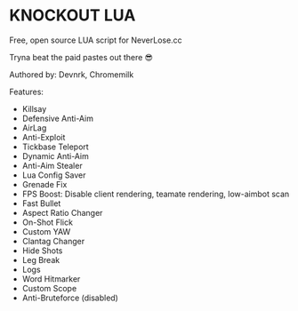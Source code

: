 # KNOCKOUT LUA 

Free, open source LUA script for NeverLose.cc

Tryna beat the paid pastes out there 😎

Authored by: Devnrk, Chromemilk

Features:

- Killsay
- Defensive Anti-Aim
- AirLag
- Anti-Exploit
- Tickbase Teleport
- Dynamic Anti-Aim
- Anti-Aim Stealer
- Lua Config Saver
- Grenade Fix
- FPS Boost: Disable client rendering, teamate rendering, low-aimbot scan
- Fast Bullet
- Aspect Ratio Changer
- On-Shot Flick
- Custom YAW
- Clantag Changer
- Hide Shots
- Leg Break
- Logs
- Word Hitmarker
- Custom Scope
- Anti-Bruteforce (disabled)
